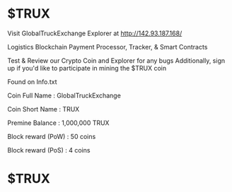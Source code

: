 # $TRUX

Visit GlobalTruckExchange Explorer at http://142.93.187.168/ 

Logistics Blockchain Payment Processor, Tracker, & Smart Contracts

Test & Review our Crypto Coin and Explorer for any bugs
Additionally, sign up if you'd like to participate in mining the $TRUX coin



Found on Info.txt

Coin Full Name 			: GlobalTruckExchange

Coin Short Name			: TRUX

Premine Balance			: 1,000,000 TRUX

Block reward (PoW)		: 50 coins

Block reward (PoS)		: 4 coins

# $TRUX
